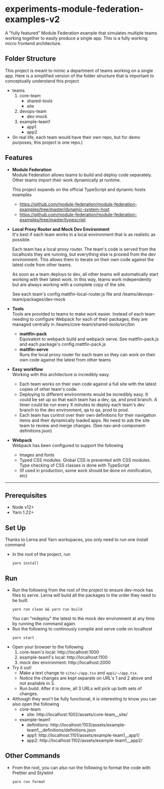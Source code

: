 # experiments-module-federation-examples-v2

A "fully featured" Module Federation example that simulates multiple teams working together to
easily produce a single app. This is a fully working micro frontend architecture.

## Folder Structure

This project is meant to mimic a department of teams working on a single app. Here is a simplified
version of the folder structure that is important to conceptually understand this project

- teams
  1. core-team
     - shared-tools
     - site
  2. devops-team
     - dev-mock
  3. example-team1
     - app1
     - app2
- (In real life, each team would have their own repo, but for demo purposes, this project is one
  repo.)

## Features

- **Module Federation**  
  Module Federation allows teams to build and deploy code separately. Other teams import their work
  dynamically at runtime.

  This project expands on the official TypeScript and dynamic hosts examples

  - https://github.com/module-federation/module-federation-examples/tree/master/dynamic-system-host
  - https://github.com/module-federation/module-federation-examples/tree/master/typescript

- **Local Proxy Router and Mock Dev Environment**  
  It's best if each team works in a local environment that is as realistic as possible.

  Each team has a local proxy router. The team's code is served from the localhosts they are
  running, but everything else is proxied from the dev environment. This allows them to iterate on
  their own code against the latest code from other teams.

  As soon as a team deploys to dev, all other teams will automatically start working with their
  latest work. In this way, teams work independently but are always working with a complete copy of
  the site.

  See each team's config.mattfin-local-router.js file and /teams/devops-team/packages/dev-mock

- **Tools**  
  Tools are provided to teams to make work easier. Instead of each team needing to configure Webpack
  for each of their packages, they are managed centrally in /teams/core-team/shared-tools/src/bin

  - **mattfin-pack**  
    Equivalent to webpack build and webpack serve. See mattfin-pack.js and each package's
    config.mattfin-pack.js
  - **mattfin-serve**  
    Runs the local proxy router for each team so they can work on their own code against the latest
    from other teams

- **Easy workflow**  
  Working with this architecture is incredibly easy.

  - Each team works on their own code against a full site with the latest copies of other team's
    code.
  - Deploying to different environments would be incredibly easy. It could be set up so that each
    team has a dev, qa, and prod branch. A timer could be run every X minutes to deploy each team's
    dev branch to the dev environment, qa to qa, prod to prod.
  - Each team has control over their own definitions for their navigation items and their
    dynamically loaded apps. No need to ask the site team to review and merge changes. (See
    nav-and-component-definitions.json)

- **Webpack**  
  Webpack has been configured to support the following
  - Images and fonts
  - Typed CSS modules. Global CSS is prevented with CSS modules. Type checking of CSS classes is
    done with TypeScript
  - (If used in production, some work should be done on minification, etc)

---

## Prerequisites

- Node v12+
- Yarn 1.22+

## Set Up

Thanks to Lerna and Yarn workspaces, you only need to run one install command

- In the root of the project, run
  ```
  yarn install
  ```

## Run

- Run the following from the root of the project to ensure dev-mock has files to serve. Lerna will
  build all the packages in the order they need to be built.
  ```
  yarn run clean && yarn run build
  ```
  You can "redeploy" the latest to the mock dev environment at any time by running the command
  again.
- Run the following to continously compile and serve code on localhost
  ```
  yarn start
  ```
- Open your browser to the following
  1. core-team's local: http://localhost:1000
  2. example-team1's local: http://localhost:1100
  3. mock dev environment: http://localhost:2000
- Try it out!
  - Make a text change to `site/~/app.tsx` and `app1/~/app.tsx`.
  - Notice the changes are kept separate on URL's 1 and 2 above and not available in 3.
  - Run build. After it is done, all 3 URLs will pick up both sets of changes.
- Although they won't be fully functional, it is interesting to know you can also open the following
  - core-team
    - site: http://localhost:1002/assets/core-team__site/
  - example-team1
    - definitions: http://localhost:1103/assets/example-team1__definitions/definitions.json
    - app1: http://localhost:1101/assets/example-team1__app1/
    - app2: http://localhost:1102/assets/example-team1__app2/

## Other Commands

- From the root, you can also run the following to format the code with Prettier and Stylelint
  ```
  yarn run format
  ```
